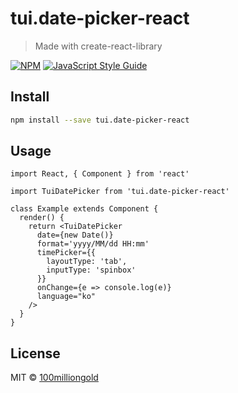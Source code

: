 # tui.date-picker-react

> Made with create-react-library

[![NPM](https://img.shields.io/npm/v/tui.date-picker-react.svg)](https://www.npmjs.com/package/tui.date-picker-react) [![JavaScript Style Guide](https://img.shields.io/badge/code_style-standard-brightgreen.svg)](https://standardjs.com)

## Install

```bash
npm install --save tui.date-picker-react
```

## Usage

```tsx
import React, { Component } from 'react'

import TuiDatePicker from 'tui.date-picker-react'

class Example extends Component {
  render() {
    return <TuiDatePicker
      date={new Date()}
      format='yyyy/MM/dd HH:mm'
      timePicker={{
        layoutType: 'tab',
        inputType: 'spinbox'
      }}
      onChange={e => console.log(e)}
      language="ko"
    />
  }
}
```

## License

MIT © [100milliongold](https://github.com/100milliongold)
